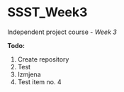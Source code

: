 # SSST_Week3

Independent project course - *Week 3*

**Todo:**
1. Create repository
2. Test
3. Izmjena
4. Test item no. 4
